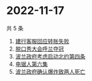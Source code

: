 # 2022-11-17

共 5 条

<!-- BEGIN -->
<!-- 最后更新时间 Thu Nov 17 2022 11:09:37 GMT+0800 (China Standard Time) -->

1. [建行客服回应转账失败](https://www.zhihu.com/search?q=建行客服回应转账失败)
1. [脱口秀大会呼兰夺冠](https://www.zhihu.com/search?q=脱口秀大会呼兰夺冠)
1. [波兰政府考虑启动北约第四条](https://www.zhihu.com/search?q=波兰政府考虑启动北约第四条)
1. [电锯人第六集](https://www.zhihu.com/search?q=电锯人第六集)
1. [波兰政府确认爆炸致两人死亡](https://www.zhihu.com/search?q=波兰政府确认爆炸致两人死亡)

<!-- END -->
